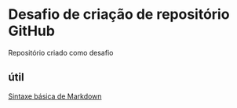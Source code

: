 # Desafio de criação de repositório GitHub
Repositório criado como desafio


## útil
[Sintaxe básica de Markdown](https://www.markdownguide.org/basic-syntax/)
